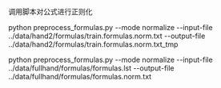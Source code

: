 调用脚本对公式进行正则化

python preprocess_formulas.py --mode normalize --input-file ../data/hand2/formulas/train.formulas.norm.txt --output-file ../data/hand2/formulas/train.formulas.norm.txt_tmp

python preprocess_formulas.py --mode normalize --input-file ../data/fullhand/formulas/formulas.lst --output-file ../data/fullhand/formulas/formulas.norm.txt
